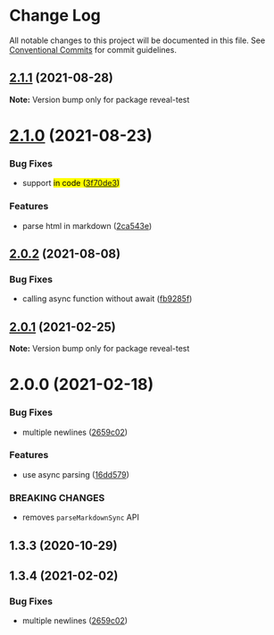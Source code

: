 # Change Log

All notable changes to this project will be documented in this file.
See [Conventional Commits](https://conventionalcommits.org) for commit guidelines.

## [2.1.1](https://github.com/dvirtz/reveal-compiler-explorer/compare/reveal-test@2.1.0...reveal-test@2.1.1) (2021-08-28)

**Note:** Version bump only for package reveal-test





# [2.1.0](https://github.com/dvirtz/reveal-compiler-explorer/compare/reveal-test@2.0.2...reveal-test@2.1.0) (2021-08-23)


### Bug Fixes

* support <mark> in code ([3f70de3](https://github.com/dvirtz/reveal-compiler-explorer/commit/3f70de32d152ea5c3445ea9cc7d03203c5945cb1))


### Features

* parse html in markdown ([2ca543e](https://github.com/dvirtz/reveal-compiler-explorer/commit/2ca543e6552dddcc57beeceb9930f556bc4e2cc5))





## [2.0.2](https://github.com/dvirtz/reveal-compiler-explorer/compare/reveal-test@2.0.1...reveal-test@2.0.2) (2021-08-08)


### Bug Fixes

* calling async function without await ([fb9285f](https://github.com/dvirtz/reveal-compiler-explorer/commit/fb9285fae6fd1817b8d1da3b61da6497f3165ece))





## [2.0.1](https://github.com/dvirtz/reveal-compiler-explorer/compare/reveal-test@2.0.0...reveal-test@2.0.1) (2021-02-25)

**Note:** Version bump only for package reveal-test





# 2.0.0 (2021-02-18)


### Bug Fixes

* multiple newlines ([2659c02](https://github.com/dvirtz/reveal-compiler-explorer/commit/2659c020d68e4438716d3c9443b848d951927c4e))


### Features

* use async parsing ([16dd579](https://github.com/dvirtz/reveal-compiler-explorer/commit/16dd579d1e075c9e45389a2ef4f099db64dcccc1))


### BREAKING CHANGES

* removes `parseMarkdownSync` API



## 1.3.3 (2020-10-29)





## 1.3.4 (2021-02-02)


### Bug Fixes

* multiple newlines ([2659c02](https://github.com/dvirtz/reveal-compiler-explorer/commit/2659c020d68e4438716d3c9443b848d951927c4e))
